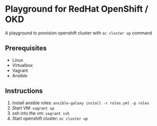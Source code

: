 # Playground for RedHat OpenShift / OKD
A playground to provision openshift cluster with `oc cluster up` command

## Prerequisites
- Linux
- Virtualbox
- Vagrant
- Ansible

## Instructions

1. Install ansible roles: `ansible-galaxy install -r roles.yml -p roles`
1. Start VM: `vagrant up`
1. ssh into the vm: `vagrant ssh`
1. Start openshift cluster: `oc cluster up`
